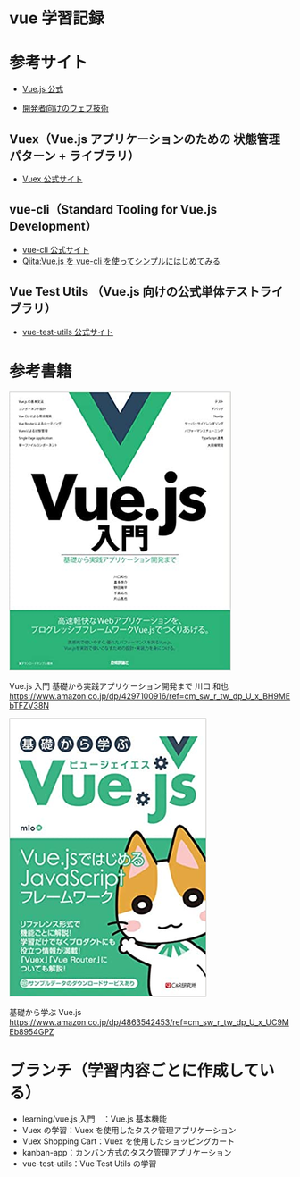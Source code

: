 # vue 学習記録

# 参考サイト

- [Vue.js 公式](https://jp.vuejs.org/)

- [開発者向けのウェブ技術](https://developer.mozilla.org/ja/docs/Web)

## Vuex（Vue.js アプリケーションのための 状態管理パターン + ライブラリ）

- [Vuex 公式サイト](https://vuex.vuejs.org/ja/)

## vue-cli（Standard Tooling for Vue.js Development）

- [vue-cli 公式サイト](https://cli.vuejs.org/)
- [Qiita:Vue.js を vue-cli を使ってシンプルにはじめてみる](https://qiita.com/567000/items/dde495d6a8ad1c25fa43)

## Vue Test Utils （Vue.js 向けの公式単体テストライブラリ）

- [vue-test-utils 公式サイト](https://vue-test-utils.vuejs.org/ja/)

# 参考書籍

![](img/2020-04-19-13-50-19.png)

Vue.js 入門 基礎から実践アプリケーション開発まで 川口 和也  
https://www.amazon.co.jp/dp/4297100916/ref=cm_sw_r_tw_dp_U_x_BH9MEbTFZV38N

![](img/2020-04-19-13-44-53.png)

基礎から学ぶ Vue.js  
https://www.amazon.co.jp/dp/4863542453/ref=cm_sw_r_tw_dp_U_x_UC9MEb8954GPZ

# ブランチ（学習内容ごとに作成している）

- learning/vue.js 入門　：Vue.js 基本機能
- Vuex の学習：Vuex を使用したタスク管理アプリケーション
- Vuex Shopping Cart：Vuex を使用したショッピングカート
- kanban-app：カンバン方式のタスク管理アプリケーション
- vue-test-utils：Vue Test Utils の学習
